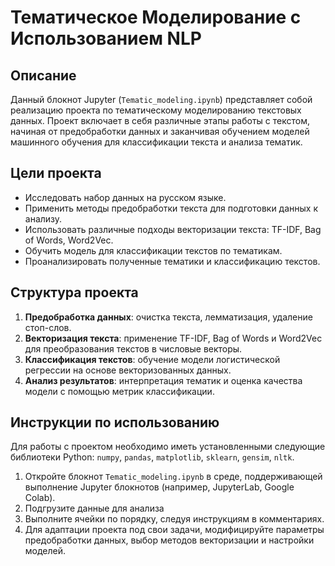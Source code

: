 
# Тематическое Моделирование с Использованием NLP

## Описание

Данный блокнот Jupyter (`Tematic_modeling.ipynb`) представляет собой реализацию проекта по тематическому моделированию текстовых данных. Проект включает в себя различные этапы работы с текстом, начиная от предобработки данных и заканчивая обучением моделей машинного обучения для классификации текста и анализа тематик.

## Цели проекта

- Исследовать набор данных на русском языке.
- Применить методы предобработки текста для подготовки данных к анализу.
- Использовать различные подходы векторизации текста: TF-IDF, Bag of Words, Word2Vec.
- Обучить модель для классификации текстов по тематикам.
- Проанализировать полученные тематики и классификацию текстов.

## Структура проекта

1. **Предобработка данных**: очистка текста, лемматизация, удаление стоп-слов.
2. **Векторизация текста**: применение TF-IDF, Bag of Words и Word2Vec для преобразования текстов в числовые векторы.
3. **Классификация текстов**: обучение модели логистической регрессии на основе векторизованных данных.
4. **Анализ результатов**: интерпретация тематик и оценка качества модели с помощью метрик классификации.

## Инструкции по использованию

Для работы с проектом необходимо иметь установленными следующие библиотеки Python: `numpy`, `pandas`, `matplotlib`, `sklearn`, `gensim`, `nltk`.

1. Откройте блокнот `Tematic_modeling.ipynb` в среде, поддерживающей выполнение Jupyter блокнотов (например, JupyterLab, Google Colab).
2. Подгрузите данные для анализа
3. Выполните ячейки по порядку, следуя инструкциям в комментариях.
4. Для адаптации проекта под свои задачи, модифицируйте параметры предобработки данных, выбор методов векторизации и настройки моделей.


